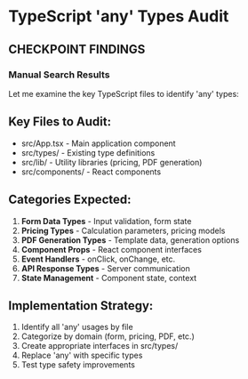 # TypeScript 'any' Types Audit

## CHECKPOINT FINDINGS

### Manual Search Results
Let me examine the key TypeScript files to identify 'any' types:

## Key Files to Audit:
- src/App.tsx - Main application component
- src/types/ - Existing type definitions
- src/lib/ - Utility libraries (pricing, PDF generation)
- src/components/ - React components

## Categories Expected:
1. **Form Data Types** - Input validation, form state
2. **Pricing Types** - Calculation parameters, pricing models
3. **PDF Generation Types** - Template data, generation options
4. **Component Props** - React component interfaces
5. **Event Handlers** - onClick, onChange, etc.
6. **API Response Types** - Server communication
7. **State Management** - Component state, context

## Implementation Strategy:
1. Identify all 'any' usages by file
2. Categorize by domain (form, pricing, PDF, etc.)
3. Create appropriate interfaces in src/types/
4. Replace 'any' with specific types
5. Test type safety improvements